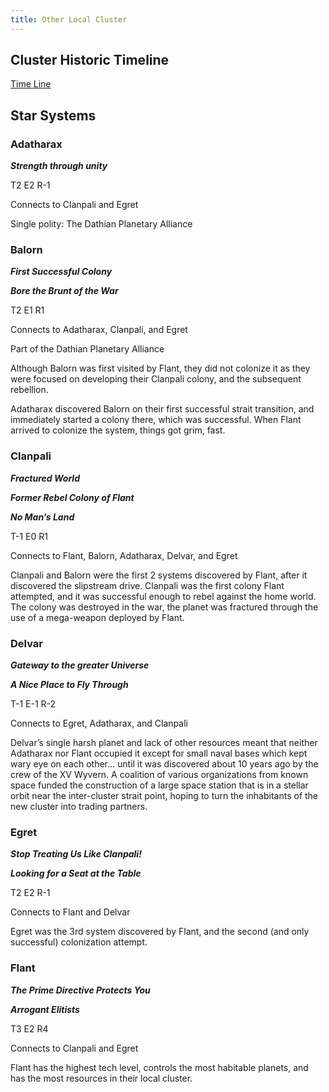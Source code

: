```yaml
---
title: Other Local Cluster
---
```


## Cluster Historic Timeline

[Time Line](/tatterpedia/places/clusters/other-local-cluster/cluster-time-line)

## Star Systems

### Adatharax

***Strength through unity***

T2 E2 R-1

Connects to Clanpali and Egret

Single polity: The Dathian Planetary Alliance

### Balorn

***First Successful Colony***

***Bore the Brunt of the War***

T2 E1 R1

Connects to Adatharax, Clanpali, and Egret

Part of the Dathian Planetary Alliance

Although Balorn was first visited by Flant, they did not colonize it as they were focused on developing their Clanpali colony, and the subsequent rebellion.

Adatharax discovered Balorn on their first successful strait transition, and immediately started a colony there, which was successful.  When Flant arrived to colonize the system, things got grim, fast.

### Clanpali

***Fractured World***

***Former Rebel Colony of Flant***

***No Man’s Land***

T-1 E0 R1

Connects to Flant, Balorn, Adatharax, Delvar, and Egret

Clanpali and Balorn were the first 2 systems discovered by Flant, after it discovered the slipstream drive. Clanpali was the first colony Flant attempted, and it was successful enough to rebel against the home world. The colony was destroyed in the war, the planet was fractured through the use of a mega-weapon deployed by Flant.

### Delvar

***Gateway to the greater Universe***

***A Nice Place to Fly Through***

T-1 E-1 R-2

Connects to Egret, Adatharax, and Clanpali

Delvar’s single harsh planet and lack of other resources meant that neither Adatharax nor Flant occupied it except for small naval bases which kept wary eye on each other… until it was discovered about 10 years ago by the crew of the XV Wyvern. A coalition of various organizations from known space funded the construction of a large space station that is in a stellar orbit near the inter-cluster strait point, hoping to turn the inhabitants of the new cluster into trading partners.

### Egret

***Stop Treating Us Like Clanpali\!***

***Looking for a Seat at the Table***

T2 E2 R-1

Connects to Flant and Delvar

Egret was the 3rd system discovered by Flant, and the second (and only successful) colonization attempt.

### Flant

***The Prime Directive Protects You***

***Arrogant Elitists***

T3 E2 R4

Connects to Clanpali and Egret

Flant has the highest tech level, controls the most habitable planets, and has the most resources in their local cluster.
